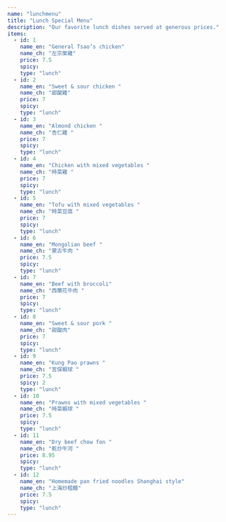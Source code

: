 ```yaml
---
name: "lunchmenu"
title: "Lunch Special Menu"
description: "Our favorite lunch dishes served at generous prices."
items:
  - id: 1
    name_en: "General Tsao’s chicken"
    name_ch: "左宗棠雞"
    price: 7.5
    spicy:
    type: "lunch"
  - id: 2
    name_en: "Sweet & sour chicken "
    name_ch: "甜酸雞"
    price: 7
    spicy:
    type: "lunch"
  - id: 3
    name_en: "Almond chicken "
    name_ch: "杏仁雞 "
    price: 7
    spicy:
    type: "lunch"
  - id: 4
    name_en: "Chicken with mixed vegetables "
    name_ch: "時菜雞 "
    price: 7
    spicy:
    type: "lunch"
  - id: 5
    name_en: "Tofu with mixed vegetables "
    name_ch: "時菜豆腐 "
    price: 7
    spicy:
    type: "lunch"
  - id: 6
    name_en: "Mongolian beef "
    name_ch: "蒙古牛肉 "
    price: 7.5
    spicy:
    type: "lunch"
  - id: 7
    name_en: "Beef with broccoli"
    name_ch: "西蘭花牛肉 "
    price: 7
    spicy:
    type: "lunch"
  - id: 8
    name_en: "Sweet & sour pork "
    name_ch: "甜酸肉"
    price: 7
    spicy:
    type: "lunch"
  - id: 9
    name_en: "Kung Pao prawns "
    name_ch: "宮保蝦球 "
    price: 7.5
    spicy: 2
    type: "lunch"
  - id: 10
    name_en: "Prawns with mixed vegetables "
    name_ch: "時菜蝦球 "
    price: 7.5
    spicy:
    type: "lunch"
  - id: 11
    name_en: "Dry beef chow fon "
    name_ch: "乾炒牛河 "
    price: 8.95
    spicy:
    type: "lunch"
  - id: 12
    name_en: "Homemade pan fried noodles Shanghai style"
    name_ch: "上海炒粗麵"
    price: 7.5
    spicy:
    type: "lunch"
---
```

